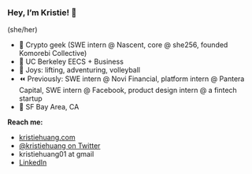 ### Hey, I’m Kristie! 👋
(she/her)

- 🔗 Crypto geek (SWE intern @ Nascent, core @ she256, founded Komorebi Collective)
- 🧸 UC Berkeley EECS + Business
- 🌱 Joys: lifting, adventuring, volleyball
- ⏪ Previously: SWE intern @ Novi Financial, platform intern @ Pantera Capital, SWE intern @ Facebook, product design intern @ a fintech startup
- 📍 SF Bay Area, CA


**Reach me:**
- [kristiehuang.com](http://kristiehuang.com/)
- [@kristiehuang on Twitter](https://twitter.com/kristiehuang)
- kristiehuang01 at gmail
- [LinkedIn](https://www.linkedin.com/in/kristie-huang/)
